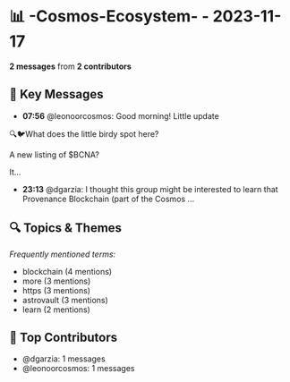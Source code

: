 # 📊 -Cosmos-Ecosystem- - 2023-11-17
**2 messages** from **2 contributors**

## 💬 Key Messages
- **07:56** @leonoorcosmos: Good morning!
Little update

🔍🐦What does the little birdy spot here?

A new listing of $BCNA?

It...
- **23:13** @dgarzia: I thought this group might be interested to learn that Provenance Blockchain (part of the Cosmos ...

## 🔍 Topics & Themes
*Frequently mentioned terms:*
- blockchain (4 mentions)
- more (3 mentions)
- https (3 mentions)
- astrovault (3 mentions)
- learn (2 mentions)

## 👥 Top Contributors
- @dgarzia: 1 messages
- @leonoorcosmos: 1 messages